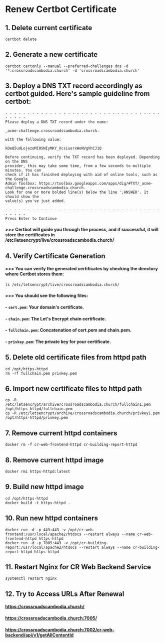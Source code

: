 # Renew Certbot Certificate

## 1. Delete current certificate
```
certbot delete
```

## 2. Generate a new certificate
```
certbot certonly --manual --preferred-challenges dns -d '*.crossroadscambodia.church' -d 'crossroadscambodia.church'
```

## 3. Deploy a DNS TXT record accordingly as certbot guided. Here's sample guideline from certbot:
```
- - - - - - - - - - - - - - - - - - - - - - - - - - - - - - - - - - - - - - - -
Please deploy a DNS TXT record under the name:

_acme-challenge.crossroadscambodia.church.

with the following value:

kDeQ5udLojezoMI0SNIyMKY_XcsiuarxWoNVgVhCJ1Q

Before continuing, verify the TXT record has been deployed. Depending on the DNS
provider, this may take some time, from a few seconds to multiple minutes. You can
check if it has finished deploying with aid of online tools, such as the Google
Admin Toolbox: https://toolbox.googleapps.com/apps/dig/#TXT/_acme-challenge.crossroadscambodia.church.
Look for one or more bolded line(s) below the line ';ANSWER'. It should show the
value(s) you've just added.

- - - - - - - - - - - - - - - - - - - - - - - - - - - - - - - - - - - - - - - -
Press Enter to Continue
```

#### >>> Certbot will guide you through the process, and if successful, it will store the certificates in /etc/letsencrypt/live/crossroadscambodia.church/

## 4. Verify Certificate Generation
#### >>> You can verify the generated certificates by checking the directory where Certbot stores them:
```
ls /etc/letsencrypt/live/crossroadscambodia.church/
```
#### >>> You should see the following files:
#### - `cert.pem`: Your domain's certificate.
#### - `chain.pem`: The Let's Encrypt chain certificate.
#### - `fullchain.pem`: Concatenation of cert.pem and chain.pem.
#### - `privkey.pem`: The private key for your certificate.

## 5. Delete old certificate files from httpd path
```
cd /opt/https-httpd
rm -rf fullchain.pem privkey.pem
```

## 6. Import new certificate files to httpd path
```
cp -R /etc/letsencrypt/archive/crossroadscambodia.church/fullchain1.pem /opt/https-httpd/fullchain.pem
cp -R /etc/letsencrypt/archive/crossroadscambodia.church/privkey1.pem /opt/https-httpd/privkey.pem
```

## 7. Remove current httpd containers
```
docker rm -f cr-web-frontend-httpd cr-building-report-httpd
```

## 8. Remove current httpd image
```
docker rmi https-httpd:latest
```

## 9. Build new httpd image
```
cd /opt/https-httpd
docker build -t https-httpd .
```

## 10. Run new httpd containers
```
docker run -d -p 443:443 -v /opt/cr-web-frontend:/usr/local/apache2/htdocs --restart always --name cr-web-frontend-httpd https-httpd
docker run -d -p 7005:443 -v /opt/cr-building-report:/usr/local/apache2/htdocs --restart always --name cr-building-report-httpd https-httpd
```

## 11. Restart Nginx for CR Web Backend Service
```
systemctl restart nginx
```

## 12. Try to Access URLs After Renewal

#### https://crossroadscambodia.church/
#### https://crossroadscambodia.church:7005/
#### https://crossroadscambodia.church:7002/cr-web-backend/api/v1/getAllContentId
